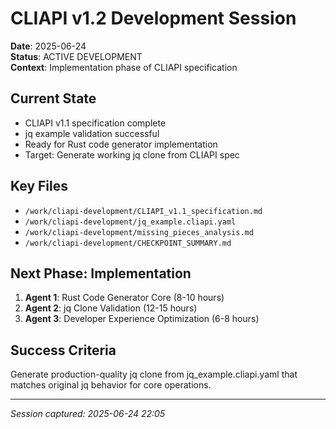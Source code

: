 # CLIAPI v1.2 Development Session
**Date**: 2025-06-24  
**Status**: ACTIVE DEVELOPMENT  
**Context**: Implementation phase of CLIAPI specification

## Current State
- CLIAPI v1.1 specification complete
- jq example validation successful
- Ready for Rust code generator implementation
- Target: Generate working jq clone from CLIAPI spec

## Key Files
- `/work/cliapi-development/CLIAPI_v1.1_specification.md`
- `/work/cliapi-development/jq_example.cliapi.yaml`  
- `/work/cliapi-development/missing_pieces_analysis.md`
- `/work/cliapi-development/CHECKPOINT_SUMMARY.md`

## Next Phase: Implementation
1. **Agent 1**: Rust Code Generator Core (8-10 hours)
2. **Agent 2**: jq Clone Validation (12-15 hours)  
3. **Agent 3**: Developer Experience Optimization (6-8 hours)

## Success Criteria
Generate production-quality jq clone from jq_example.cliapi.yaml that matches original jq behavior for core operations.

---
*Session captured: 2025-06-24 22:05*
